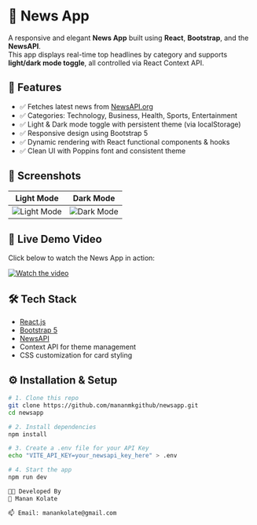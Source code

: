 # 📰 News App

A responsive and elegant **News App** built using **React**, **Bootstrap**, and the **NewsAPI**.  
This app displays real-time top headlines by category and supports **light/dark mode toggle**, all controlled via React Context API.

## 🚀 Features

- ✅ Fetches latest news from [NewsAPI.org](https://newsapi.org/)
- ✅ Categories: Technology, Business, Health, Sports, Entertainment
- ✅ Light & Dark mode toggle with persistent theme (via localStorage)
- ✅ Responsive design using Bootstrap 5
- ✅ Dynamic rendering with React functional components & hooks
- ✅ Clean UI with Poppins font and consistent theme

## 📸 Screenshots

| Light Mode                         | Dark Mode                          |
|-----------------------------------|------------------------------------|
| ![Light Mode](./screens/light.png) | ![Dark Mode](./screens/dark.png)   |


## 🎥 Live Demo Video

Click below to watch the News App in action:

[![Watch the video](https://img.youtube.com/vi/YOUR_VIDEO_ID/hqdefault.jpg)](https://www.youtube.com/watch?v=YOUR_VIDEO_ID)
## 🛠️ Tech Stack

- [React.js](https://reactjs.org/)
- [Bootstrap 5](https://getbootstrap.com/)
- [NewsAPI](https://newsapi.org/)
- Context API for theme management
- CSS customization for card styling


## ⚙️ Installation & Setup

```bash
# 1. Clone this repo
git clone https://github.com/mananmkgithub/newsapp.git
cd newsapp

# 2. Install dependencies
npm install

# 3. Create a .env file for your API Key
echo "VITE_API_KEY=your_newsapi_key_here" > .env

# 4. Start the app
npm run dev

🧑‍💻 Developed By
👤 Manan Kolate

📫 Email: manankolate@gmail.com

